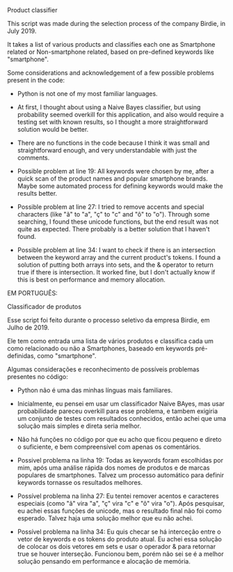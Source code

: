 Product classifier

This script was made during the selection process of the company Birdie, in July 2019.

It takes a list of various products and classifies each one as Smartphone related or Non-smartphone related, based on pre-defined keywords like "smartphone".

Some considerations and acknowledgement of a few possible problems present in the code:
- Python is not one of my most familiar languages.
- At first, I thought about using a Naive Bayes classifier, but using probability seemed overkill for this application, and also would require a testing set with known results, so I thought a more straightforward solution would be better.
- There are no functions in the code because I think it was small and straightforward enough, and very understandable with just the comments.

- Possible problem at line 19: All keywords were chosen by me, after a quick scan of the product names and popular smartphone brands. Maybe some automated process for defining keywords would make the results better.
- Possible problem at line 27: I tried to remove accents and special characters (like "ã" to "a", "ç" to "c" and "ô" to "o"). Through some searching, I found these unicode functions, but the end result was not quite as expected. There probably is a better solution that I haven't found.
- Possible problem at line 34: I want to check if there is an intersection between the keyword array and the current product's tokens. I found a solution of putting both arrays into sets, and the & operator to return true if there is intersection. It worked fine, but I don't actually know if this is best on performance and memory allocation.

EM PORTUGUÊS:

Classificador de produtos

Esse script foi feito durante o processo seletivo da empresa Birdie, em Julho de 2019.

Ele tem como entrada uma lista de vários produtos e classifica cada um como relacionado ou não a Smartphones, baseado em keywords pré-definidas, como "smartphone".

Algumas considerações e reconhecimento de possíveis problemas presentes no código:
- Python não é uma das minhas línguas mais familiares.
- Inicialmente, eu pensei em usar um classificador Naive BAyes, mas usar probabilidade pareceu overkill para esse problema, e tambem exigiria um conjunto de testes com resultados conhecidos, então achei que uma solução mais simples e direta seria melhor.
- Não há funções no código por que eu acho que ficou pequeno e direto o suficiente, e bem compreensível com apenas os comentários.

- Possivel problema na linha 19: Todas as keywords foram escolhidas por mim, após uma análise rápida dos nomes de produtos e de marcas populares de smartphones. Talvez um processo automático para definir keywords tornasse os resultados melhores.
- Possível problema na linha 27: Eu tentei remover acentos e caracteres especiais (como "ã" vira "a", "ç" vira "c" e "ô" vira "o"). Após pesquisar, eu achei essas funções de unicode, mas o resultado final não foi como esperado. Talvez haja uma solução melhor que eu não achei.
- Possível problema na linha 34: Eu quis checar se há interceção entre o vetor de keywords e os tokens do produto atual. Eu achei essa solução de colocar os dois vetores em sets e usar o operador & para retornar true se houver interseção. Funcionou bem, porém não sei se é a melhor solução pensando em performance e alocação de memória.
